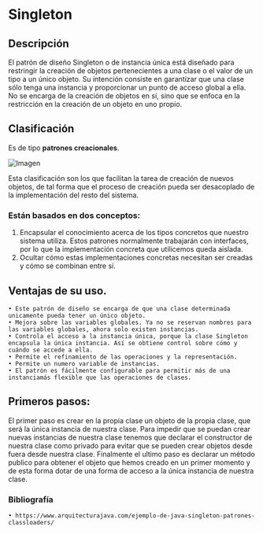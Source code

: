 # Singleton

## Descripción

El patrón de diseño Singleton o de instancia única está diseñado para restringir la creación de objetos pertenecientes a una clase o el valor de un tipo a un único objeto. Su intención consiste en garantizar que una clase sólo tenga una instancia y proporcionar un punto de acceso global a ella. No se encarga de la creación de objetos en sí, sino que se enfoca en la restricción en la creación de un objeto en uno propio.

## Clasificación

Es de tipo **patrones creacionales**.

![Imagen](https://www.arquitecturajava.com/wp-content/uploads/00111.gif)

Esta clasificación son los que facilitan la tarea de creación de nuevos objetos, de tal forma que el proceso de creación pueda ser desacoplado de la implementación del resto del sistema.

### Están basados en dos conceptos:

  1. Encapsular el conocimiento acerca de los tipos concretos que nuestro sistema utiliza. Estos patrones normalmente trabajarán con interfaces, por lo que la implementación concreta que utilicemos queda aislada.
  2. Ocultar cómo estas implementaciones concretas necesitan ser creadas y cómo se combinan entre sí.

## Ventajas de su uso.

    • Este patrón de diseño se encarga de que una clase determinada unicamente pueda tener un único objeto.
    • Mejora sobre las variables globales. Ya no se reservan nombres para las variables globales, ahora solo existen instancias.
    • Controla el acceso a la instancia única, porque la clase Singleton encapsula la única instancia. Así se obtiene control sobre cómo y cuándo se accede a ella.
    • Permite el refinamiento de las operaciones y la representación.
    • Permite un numero variable de instancias. 
    • El patrón es fácilmente configurable para permitir más de una instanciamás flexible que las operaciones de clases.
    
 ## Primeros pasos: ##
    
El primer paso es crear en la propia clase un objeto de la propia clase, que será la única instancia de nuestra clase. Para impedir que se puedan crear nuevas instancias de nuestra clase tenemos que declarar el constructor de nuestra clase como privado para evitar que se pueden crear objetos desde fuera desde nuestra clase. Finalmente el ultimo paso es declarar un método publico para obtener el objeto que hemos creado en un primer momento y de esta forma dotar de una forma de acceso a la única instancia de nuestra clase.
    
    
  ### Bibliografía
  
    • https://www.arquitecturajava.com/ejemplo-de-java-singleton-patrones-classloaders/

